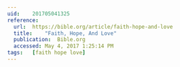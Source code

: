 ```yaml
---
uid:	201705041325
reference:
  url:	https://bible.org/article/faith-hope-and-love
  title:	"Faith, Hope, And Love"
  publication:	Bible.org
  accessed:	May 4, 2017 1:25:14 PM
tags:	[faith hope love]
---
```

